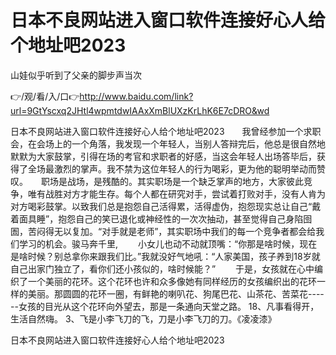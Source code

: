 # 日本不良网站进入窗口软件连接好心人给个地址吧2023
山娃似乎听到了父亲的脚步声当次

👉/观/看/入/口👉http://www.baidu.com/link?url=9GtYscxq2JHtl4wpmtdwIAAxXmBlUXzKrLhK6E7cDRO&wd

日本不良网站进入窗口软件连接好心人给个地址吧2023　　我曾经参加一个求职会，在会场上的一个角落，我发现一个年轻人，当别人答辩完后，他总是很自然地默默为大家鼓掌，引得在场的考官和求职者的好感，当这会年轻人出场答毕后，获得了全场最激烈的掌声。我不禁为这位年轻人的行为喝彩，更为他的聪明举动而赞叹。　　职场是战场，是残酷的。其实职场是一个缺乏掌声的地方，大家彼此竞争，唯有战胜对方才能生存。每个人都在研究对手，尝试着打败对手，没有人肯为对方喝彩鼓掌。以致我们总是抱怨自己活得累，活得虚伪，抱怨现实总让自己“戴着面具睡”，抱怨自己的笑已退化或神经性的一次次抽动，甚至觉得自己身陷囹圄，苦闷得无以复加。“对手就是老师”，其实职场中我们的每一个竞争者都会给我们学习的机会。骏马奔千里,
　　小女儿也动不动就顶嘴：“你那是啥时候，现在是啥时候？别总拿你来跟我们比。”我就没好气地吼：“人家美国，孩子养到18岁就自己出家门独立了，看你们还小孩似的，啥时候能？”
　　于是，女孩就在心中编织了一个美丽的花环。这个花环也许和众多像她有同样经历的女孩编织出的花环一样的美丽。那圆圆的花环一圈，有鲜艳的喇叭花、狗尾巴花、山茶花、苦菜花------女孩的目光从这个花环向外望去，那是一条通向天堂之路。
	18、凡事看得开，生活自然嗨。
	3、飞是小李飞刀的飞，刀是小李飞刀的刀。《凌凌漆》

日本不良网站进入窗口软件连接好心人给个地址吧2023

